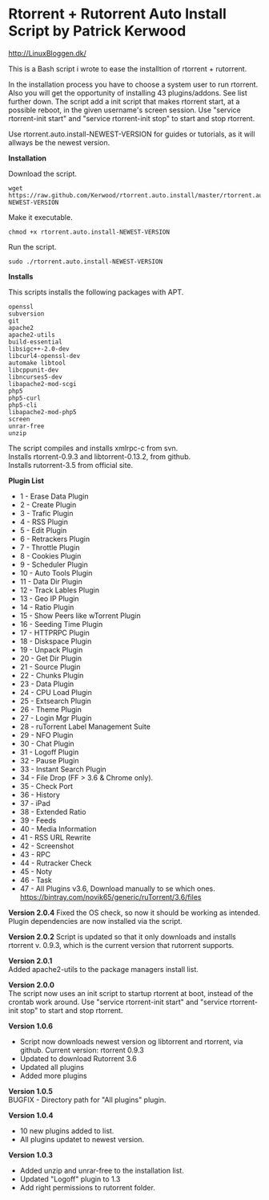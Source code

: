 # Rtorrent + Rutorrent Auto Install Script by Patrick Kerwood

http://LinuxBloggen.dk/

This is a Bash script i wrote to ease the installtion of rtorrent + rutorrent.

In the installation process you have to choose a system user to run rtorrent.
Also you will get the opportunity of installing 43 plugins/addons. See list further down.
The script add a init script that makes rtorrent start, at a possible reboot, in the 
given username's screen session. Use "service rtorrent-init start" and 
"service rtorrent-init stop" to start and stop rtorrent.

Use rtorrent.auto.install-NEWEST-VERSION for guides or tutorials, as it will allways be the newest version.

**Installation**

Download the script. 

	wget https://raw.github.com/Kerwood/rtorrent.auto.install/master/rtorrent.auto.install-NEWEST-VERSION

Make it executable. 

	chmod +x rtorrent.auto.install-NEWEST-VERSION

Run the script. 

	sudo ./rtorrent.auto.install-NEWEST-VERSION


**Installs**

This scripts installs the following packages with APT.

	openssl 
	subversion
	git
	apache2
	apache2-utils 
	build-essential 
	libsigc++-2.0-dev 
	libcurl4-openssl-dev 
	automake libtool 
	libcppunit-dev 
	libncurses5-dev 
	libapache2-mod-scgi 
	php5 
	php5-curl 
	php5-cli 
	libapache2-mod-php5 
	screen
	unrar-free
	unzip

The script compiles and installs xmlrpc-c from svn.  
Installs rtorrent-0.9.3 and libtorrent-0.13.2, from github.  
Installs rutorrent-3.5 from official site.

**Plugin List**

- 1 - Erase Data Plugin
- 2 - Create Plugin
- 3 - Trafic Plugin	
- 4 - RSS Plugin
- 5 - Edit Plugin
- 6 - Retrackers Plugin
- 7 - Throttle Plugin
- 8 - Cookies Plugin
- 9 - Scheduler Plugin
- 10 - Auto Tools Plugin
- 11 - Data Dir Plugin
- 12 - Track Lables Plugin 
- 13 - Geo IP Plugin
- 14 - Ratio Plugin 
- 15 - Show Peers like wTorrent Plugin
- 16 - Seeding Time Plugin 
- 17 - HTTPRPC Plugin
- 18 - Diskspace Plugin
- 19 - Unpack Plugin
- 20 - Get Dir Plugin
- 21 - Source Plugin
- 22 - Chunks Plugin
- 23 - Data Plugin
- 24 - CPU Load Plugin
- 25 - Extsearch Plugin
- 26 - Theme Plugin
- 27 - Login Mgr Plugin
- 28 - ruTorrent Label Management Suite 
- 29 - NFO Plugin
- 30 - Chat Plugin
- 31 - Logoff Plugin
- 32 - Pause Plugin
- 33 - Instant Search Plugin
- 34 - File Drop (FF > 3.6 & Chrome only).
- 35 - Check Port
- 36 - History
- 37 - iPad
- 38 - Extended Ratio
- 39 - Feeds
- 40 - Media Information
- 41 - RSS URL Rewrite
- 42 - Screenshot
- 43 - RPC
- 44 - Rutracker Check
- 45 - Noty 
- 46 - Task 
- 47 - All Plugins v3.6, Download manually to se which ones. https://bintray.com/novik65/generic/ruTorrent/3.6/files

**Version 2.0.4** 
Fixed the OS check, so now it should be working as intended.
Plugin dependencies are now installed via the script.

**Version 2.0.2** 
Script is updated so that it only downloads and installs
rtorrent v. 0.9.3, which is the current version that rutorrent supports.

**Version 2.0.1**  
Added apache2-utils to the package managers install list.

**Version 2.0.0**  
The script now uses an init script to startup rtorrent at boot, instead of the crontab work around.
Use "service rtorrent-init start" and "service rtorrent-init stop" to start and stop rtorrent.


**Version 1.0.6**

- Script now downloads newest version og libtorrent and rtorrent, via github. Current version: rtorrent 0.9.3
- Updated to download Rutorrent 3.6
- Updated all plugins
- Added more plugins

**Version 1.0.5**  
BUGFIX - Directory path for "All plugins" plugin.

**Version 1.0.4**

- 10 new plugins added to list.
- All plugins updatet to newest version.


**Version 1.0.3**

- Added unzip and unrar-free to the installation list.
- Updated "Logoff" plugin to 1.3
- Add right permissions to rutorrent folder.

